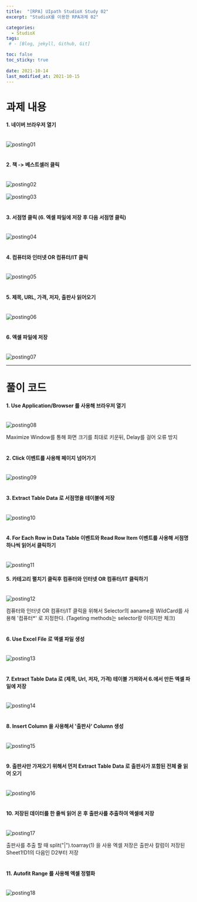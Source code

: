 ```yaml
---
title:  "[RPA] UIpath StudioX Study 02"
excerpt: "StudioX를 이용한 RPA과제 02"

categories:
  - StudioX
tags:
 # - [Blog, jekyll, Github, Git]

toc: false
toc_sticky: true
 
date: 2021-10-14
last_modified_at: 2021-10-15
---
```


# 과제 내용

#### **1. 네이버 브라우저 열기** <br><br>
![posting01](https://user-images.githubusercontent.com/79980786/137419102-31b7bdfa-2b51-4861-8a87-9230f38432ff.png)<br><br>

#### **2. 책 -> 베스트셀러 클릭** <br><br>
![posting02](https://user-images.githubusercontent.com/79980786/137419143-3653f569-7ddd-40f1-9503-205179d101e6.jpg)<br><br>
![posting03](https://user-images.githubusercontent.com/79980786/137419180-922e41fd-4c68-4584-938b-eca881bbdafd.jpg)<br><br>

#### **3. 서점명 클릭 (6. 엑셀 파일에 저장 후 다음 서점명 클릭)** <br><br>
![posting04](https://user-images.githubusercontent.com/79980786/137419216-c31b5cb6-a79b-4fba-9059-37384b85dcb6.png)<br><br>

#### **4. 컴퓨터와 인터넷 OR 컴퓨터/IT 클릭** <br><br>
![posting05](https://user-images.githubusercontent.com/79980786/137419226-b3fb136d-18a5-4728-a558-df21564ccb02.jpg)<br><br>

#### **5. 제목, URL, 가격, 저자, 출판사 읽어오기** <br><br>
![posting06](https://user-images.githubusercontent.com/79980786/137419235-fe428e2e-9f5b-4de8-91e4-fc3c4c36cb9a.png)<br><br>

#### **6. 엑셀 파일에 저장** <br><br>
![posting07](https://user-images.githubusercontent.com/79980786/137419248-65a1a790-8bf6-437f-97a8-96dd1268d7ac.png)

---

# 풀이 코드

#### **1. Use Application/Browser 를 사용해 브라우저 열기** <br><br>
![posting08](https://user-images.githubusercontent.com/79980786/137419257-e0aac547-d807-40cf-9928-6620d861e1ad.png)<br>

Maximize Window를 통해 화면 크기를 최대로 키운뒤, Delay를 걸어 오류 방지<br><br>

#### **2. Click 이벤트를 사용해 페이지 넘어가기** <br><br>
![posting09](https://user-images.githubusercontent.com/79980786/137419275-19fe8ecc-b198-4156-a5c9-e28f8744679d.png)<br><br>

#### **3. Extract Table Data 로 서점명을 테이블에 저장** <br><br>
![posting10](https://user-images.githubusercontent.com/79980786/137419280-44869306-7226-48ff-b13b-f6b1491465ac.png)<br><br>

#### **4. For Each Row in Data Table 이벤트와 Read Row Item 이벤트를 사용해 서점명 하나씩 읽어서 클릭하기** <br><br>
![posting11](https://user-images.githubusercontent.com/79980786/137419284-4fa83f67-bb9a-4f5c-8644-b42c21a61d91.png)

#### **5. 카테고리 펼치기 클릭후 컴퓨터와 인터넷 OR 컴퓨터/IT 클릭하기** <br><br>
![posting12](https://user-images.githubusercontent.com/79980786/137419288-fdeca7b1-c14f-4f26-b23f-1ba3ddccf6cf.png)<br>

컴퓨터와 인터넷 OR 컴퓨터/IT 클릭을 위해서 Selector의 aaname을 WildCard를 사용해 '컴퓨터*' 로 지정한다. (Tageting methods는 selector랑 이미지만 체크)<br><br>

#### **6. Use Excel File 로 엑셀 파일 생성** <br><br>
![posting13](https://user-images.githubusercontent.com/79980786/137419298-8a18f6a4-c777-4c31-be78-07b1c09f7d24.png)<br><br>

#### **7. Extract Table Data 로 (제목, Url, 저자, 가격) 테이블 가져와서 6.에서 만든 엑셀 파일에 저장** <br><br>
![posting14](https://user-images.githubusercontent.com/79980786/137419311-dd75b1d6-a8a3-4126-a546-51389dca33a3.png)<br><br>

#### **8. Insert Column 을 사용해서 '출판사' Column 생성** <br><br>
![posting15](https://user-images.githubusercontent.com/79980786/137419317-09c98417-a8ef-49ea-8f87-5629e53cd5c3.png)<br><br>

#### **9. 출판사만 가져오기 위해서 먼저 Extract Table Data 로 출판사가 포함된 전체 줄 읽어 오기** <br><br>
![posting16](https://user-images.githubusercontent.com/79980786/137419322-141d4be6-239e-4960-b340-de06611eb2ca.png)<br><br>

#### **10. 저장된 데이터를 한 줄씩 읽어 온 후 출판사를 추출하여 엑셀에 저장** <br><br>
![posting17](https://user-images.githubusercontent.com/79980786/137419326-13388d8a-49b5-42c9-8e04-10b494e081a0.png)
<br>

출판사를 추출 할 때 split("|").toarray(1) 을 사용 엑셀 저장은 출판사 칼럼이 저장된 Sheet1!D1의 다음인 D2부터 저장<br><br>

#### **11. Autofit Range 를 사용해 엑셀 정렬화** <br><br>
![posting18](https://user-images.githubusercontent.com/79980786/137419343-aa2aa7f8-c3eb-463c-904a-34a91cae6a4b.png)
